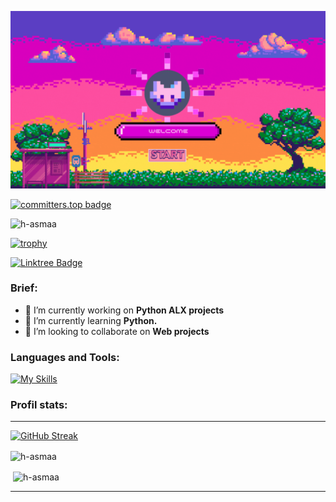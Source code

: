 <!--
**H-Asmaa/H-Asmaa** is a ✨ _special_ ✨ repository because its `README.md` (this file) appears on your GitHub profile.

Here are some ideas to get you started:

- 🔭 I’m currently working on ...
- 🌱 I’m currently learning ...
- 👯 I’m looking to collaborate on ...
- 🤔 I’m looking for help with ...
- 💬 Ask me about ...
- 📫 How to reach me: ...
- 😄 Pronouns: ...
- ⚡ Fun fact: ...
-->
<img src="Colorful Pixel Art Youtube Gaming Intro Video (1).gif"></img>

[![committers.top badge](https://user-badge.committers.top/morocco/H-Asmaa.svg)](https://user-badge.committers.top/morocco/H-Asmaa)

<p align="left"> <img src="https://komarev.com/ghpvc/?username=h-asmaa&label=Profile%20views&color=0e75b6&style=flat" alt="h-asmaa" /> </p>

[![trophy](https://github-profile-trophy.vercel.app/?username=h-asmaa&theme=darkhub)](https://github.com/ryo-ma/github-profile-trophy)

<a href="https://linktr.ee/H_Asmaa?utm_source=linktree_profile_share&ltsid=acd776ee-b66f-4dd1-96bf-5e59aa1aafa5">
    <img src="https://img.shields.io/badge/linktree-39E09B?style=for-the-badge&logo=linktree&logoColor=white" alt="Linktree Badge">
</a>

<h3 align="left">Brief:</h3>
<ul>
  <li>🔭 I’m currently working on  <strong>Python ALX projects</strong></li>
  <li>🌱 I’m currently learning <strong>Python.</strong></li>
  <li>👯 I’m looking to collaborate on <strong>Web projects</strong></li>
</ul>

<h3 align="left">Languages and Tools:</h3>

[![My Skills](https://skillicons.dev/icons?i=html,css,js,figma,git,bash,c,laravel,latex,linux,mysql,ps,php,python,docker)](https://skillicons.dev)

<h3 align="left">Profil stats:</h3>
<hr>

[![GitHub Streak](https://streak-stats.demolab.com?user=h-asmaa&theme=tokyonight-duo)](https://git.io/streak-stats)

<p><img align="center" src="https://github-readme-stats.vercel.app/api/top-langs?username=h-asmaa&theme=github_dark&show_icons=true&locale=en&layout=compact" alt="h-asmaa" /></p>

<p>&nbsp;<img align="center" src="https://github-readme-stats.vercel.app/api?username=h-asmaa&theme=github_dark&show_icons=true&locale=en" alt="h-asmaa" /></p>

<hr>


